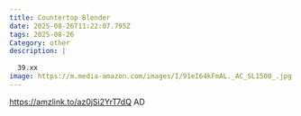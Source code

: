 ```yaml
---
title: Countertop Blender
date: 2025-08-26T11:22:07.795Z
tags: 2025-08-26
Category: other
description: |
  
  39.xx
image: https://m.media-amazon.com/images/I/91eI64kFmAL._AC_SL1500_.jpg
---
```

https://amzlink.to/az0jSi2YrT7dQ
AD